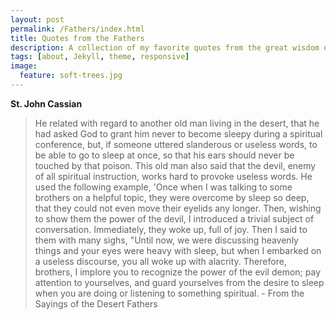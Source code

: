 ```yaml
---
layout: post
permalink: /Fathers/index.html
title: Quotes from the Fathers
description: A collection of my favorite quotes from the great wisdom of the Church and Neptic Fathers both of the Patristic age and into today. I will continue to add to this as time passes. 
tags: [about, Jekyll, theme, responsive]
image:
  feature: soft-trees.jpg
---
```


**St. John Cassian**
> He related with regard to another old man living in the desert,
that he had asked God to grant him never to become sleepy during
a spiritual conference, but, if someone uttered slanderous or useless
words, to be able to go to sleep at once, so that his ears should never
be touched by that poison. This old man also said that the devil,
enemy of all spiritual instruction, works hard to provoke useless
words. He used the following example, 'Once when I was talking
to some brothers on a helpful topic, they were overcome by sleep
so deep, that they could not even move their eyelids any longer.
Then, wishing to show them the power of the devil, I introduced
a trivial subject of conversation. Immediately, they woke up, full
of joy. Then I said to them with many sighs, "Until now, we were
discussing heavenly things and your eyes were heavy with sleep, but
when I embarked on a useless discourse, you all woke up with
alacrity. Therefore, brothers, I implore you to recognize the power
of the evil demon; pay attention to yourselves, and guard yourselves
from the desire to sleep when you are doing or listening to something spiritual. - From the Sayings of the Desert Fathers
